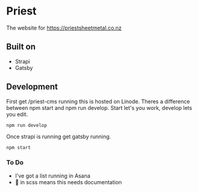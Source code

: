 # Priest

The website for https://priestsheetmetal.co.nz

## Built on

- Strapi
- Gatsby

## Development

First get /priest-cms running this is hosted on Linode.
Theres a difference between npm start and npm run develop. Start let's you work, develop lets you edit.

``` npm run develop ```

Once strapi is running get gatsby running.

``` npm start ```

### To Do

- I've got a list running in Asana
- 📣 in scss means this needs documentation